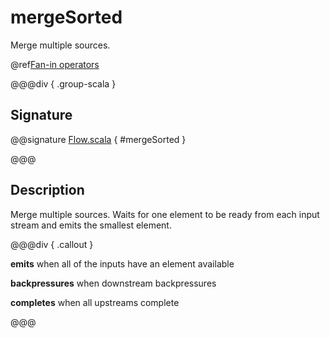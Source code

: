 # mergeSorted

Merge multiple sources.

@ref[Fan-in operators](../index.md#fan-in-operators)

@@@div { .group-scala }

## Signature

@@signature [Flow.scala]($akka$/akka-stream/src/main/scala/akka/stream/scaladsl/Flow.scala) { #mergeSorted }

@@@

## Description

Merge multiple sources. Waits for one element to be ready from each input stream and emits the
smallest element.


@@@div { .callout }

**emits** when all of the inputs have an element available

**backpressures** when downstream backpressures

**completes** when all upstreams complete

@@@

